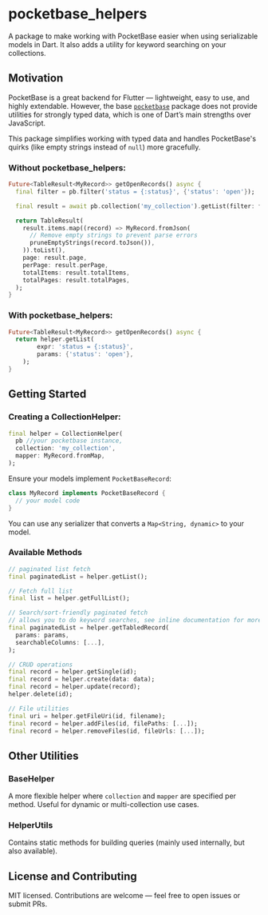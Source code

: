 # pocketbase_helpers

A package to make working with PocketBase easier when using serializable models in Dart. It also adds a utility for keyword searching on your collections.

## Motivation

PocketBase is a great backend for Flutter — lightweight, easy to use, and highly extendable. However, the base [`pocketbase`](https://pub.dev/packages/pocketbase) package does not provide utilities for strongly typed data, which is one of Dart’s main strengths over JavaScript.

This package simplifies working with typed data and handles PocketBase's quirks (like empty strings instead of `null`) more gracefully.

### Without pocketbase_helpers:

```dart
Future<TableResult<MyRecord>> getOpenRecords() async {
  final filter = pb.filter('status = {:status}', {'status': 'open'});

  final result = await pb.collection('my_collection').getList(filter: filter);

  return TableResult(
    result.items.map((record) => MyRecord.fromJson(
      // Remove empty strings to prevent parse errors
      pruneEmptyStrings(record.toJson()),
    )).toList(),
    page: result.page,
    perPage: result.perPage,
    totalItems: result.totalItems,
    totalPages: result.totalPages,
  );
}
```

### With pocketbase_helpers:

```dart
Future<TableResult<MyRecord>> getOpenRecords() async {
  return helper.getList(
        expr: 'status = {:status}', 
        params: {'status': 'open'},
    );
}
```

## Getting Started

### Creating a CollectionHelper:

```dart
final helper = CollectionHelper(
  pb //your pocketbase instance,
  collection: 'my_collection',
  mapper: MyRecord.fromMap,
);
```

Ensure your models implement `PocketBaseRecord`:

```dart
class MyRecord implements PocketBaseRecord {
  // your model code
}
```

You can use any serializer that converts a `Map<String, dynamic>` to your model.

### Available Methods

```dart
// paginated list fetch
final paginatedList = helper.getList();

// Fetch full list
final list = helper.getFullList();

// Search/sort-friendly paginated fetch
// allows you to do keyword searches, see inline documentation for more information
final paginatedList = helper.getTabledRecord(
  params: params,
  searchableColumns: [...],
);

// CRUD operations
final record = helper.getSingle(id);
final record = helper.create(data: data);
final record = helper.update(record);
helper.delete(id);

// File utilities
final uri = helper.getFileUri(id, filename);
final record = helper.addFiles(id, filePaths: [...]);
final record = helper.removeFiles(id, fileUrls: [...]);
```

## Other Utilities

### BaseHelper

A more flexible helper where `collection` and `mapper` are specified per method. Useful for dynamic or multi-collection use cases.

### HelperUtils

Contains static methods for building queries (mainly used internally, but also available).

## License and Contributing

MIT licensed. Contributions are welcome — feel free to open issues or submit PRs.
